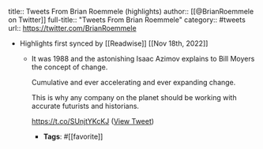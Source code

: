 title:: Tweets From Brian Roemmele (highlights)
author:: [[@BrianRoemmele on Twitter]]
full-title:: "Tweets From Brian Roemmele"
category:: #tweets
url:: https://twitter.com/BrianRoemmele

- Highlights first synced by [[Readwise]] [[Nov 18th, 2022]]
	- It was 1988 and the astonishing Isaac Azimov explains to Bill Moyers the concept of change.
	  
	  Cumulative and ever accelerating and ever expanding change.
	  
	  This is why any company on the planet should be working with accurate futurists and historians.
	  
	   https://t.co/SUnjtYKcKJ ([View Tweet](https://twitter.com/search?q=It%20was%201988%20and%20the%20astonishing%20Isaac%20Azimov%20explains%20to%20Bill%20Moyers%20the%20concept%20of%20change.%20%20Cumulative%20and%20ever%20accelerating%20and%20ever%20expanding%20change.%20%20This%20is%20why%20any%20company%20on%20the%20planet%20should%20be%20working%20with%20accurate%20futurists%20and%20hi%20%28from%3A%40BrianRoemmele%29))
		- **Tags**: #[[favorite]]